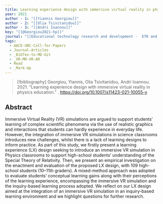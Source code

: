 ```yaml
---
title: Learning experience design with immersive virtual reality in physics education
year: 2021
author - 1: "[[Yiannis Georgiou]]"
author - 2: "[[Olia Tsivitanidou]]"
author - 3: "[[Andri Ioannou]]"
key: "[[@Georgiou2021-hp]]"
journal: "[[Educational technology research and development -  ETR and D]]"
tags:
  - AACE-UNC-Call-for-Papers
  - Journal-Articles
  - _BibTex-to-MD-Git
  - _XR-MR-VR-AR
  - Read
  - _Mark-Up
---
```


> [!bibliography]
> Georgiou, Yiannis, Olia Tsivitanidou, Andri Ioannou. 2021. “Learning experience design with immersive virtual reality in physics education.” . https://doi.org/10.1007/s11423-021-10055-y

## Abstract
Immersive Virtual Reality (VR) simulations are argued to support students’ learning of complex scientific phenomena via the use of realistic graphics and interactions that students can hardly experience in everyday life. However, the integration of immersive VR simulations in science classrooms introduces new challenges, whilst there is a lack of learning designs to inform practice. As part of this study, we firstly present a learning experience (LX) design seeking to introduce an immersive VR simulation in Physics classrooms to support high-school students’ understanding of the Special Theory of Relativity. Then, we present an empirical investigation on the enactment and evaluation of the proposed LX design, with 109 high-school students (10–11th graders). A mixed-method approach was adopted to evaluate students’ conceptual learning gains along with their perceptions of the learning experience, encompassing the immersive VR simulation and the inquiry-based learning process adopted. We reflect on our LX design aimed at the integration of an immersive VR simulation in an inquiry-based learning environment and we highlight questions for further research.